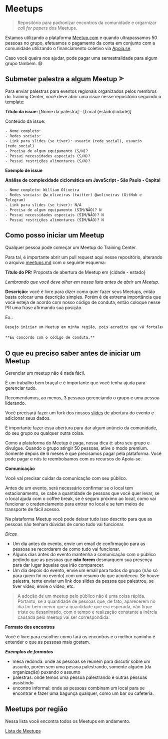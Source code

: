 # Meetups

> Repositório para padronizar encontros da comunidade e orgarnizar _call for papers_ dos Meetups.

Estamos utilizando a plataforma [Meetup.com](https://www.meetup.com) e quando ultrapassamos 50 pessoas no grupo, efetuamos o pagamento da conta em conjunto com a comunidade utilizando o financiamento coletivo via [Apoia.se](https://apoia.se/training-center).

Caso você queira nos ajudar, pode pagar uma semestralidade para algum grupo também. :smile:

## Submeter palestra a algum Meetup <img src="https://github.com/training-center/call-4-papers/blob/master/img/send-button.png?raw=true" width="20px" alt="enviar">

Para enviar palestras para eventos regionais organizados pelos membros do Training Center, você deve abrir uma _issue_ nesse repositório seguindo o template:

**Título da issue:** [Nome da palestra] - [Local (estado/cidade)]

Conteúdo da issue:

```
- Nome completo: 
- Redes sociais: 
- Link para slides (se tiver): usuario (rede_social), usuario (rede_social)
- Precisa de algum equipamento (S/N)?
- Possui necessidades especiais (S/N)?
- Possui restrições alimentares (S/N)?
```

**Exemplo de issue**

**Análise de complexidade ciclomática em JavaScript - São Paulo - Capital**

```
- Nome completo: William Oliveira
- Redes sociais: @w_oliveiras (twitter) @woliveiras (GitHub e Telegram)
- Link para slides (se tiver): N/A
- Precisa de algum equipamento (SIM/NÃO)? N
- Possui necessidades especiais (SIM/NÃO)? N
- Possui restrições alimentares (SIM/NÃO)? N
```

## Como posso iniciar um Meetup

Qualquer pessoa pode começar um Meetup do Training Center.

Para tal, é importante abrir um pull request aqui nesse repositório, alterando o arquivo [meetups.md](meetups.md) com o seguinte esquema:

**Título do PR:** Proposta de abertura de Meetup em {cidade - estado}

*Lembrando que você deve olhar em nossa lista antes de abrir um Meetup.*

**Descrição:** você é livre para dizer como quer fazer seus Meetups, então basta colocar uma descrição simples. Porém é de extrema importância que você esteja de acordo com nosso código de conduta,  então coloque nesse PR uma frase afirmando sua posição.

Ex.: 

```markdown
Desejo iniciar um Meetup em minha região, pois acredito que vá fortalecer os laços entre devs daqui.

**Eu concordo com o código de conduta.**
```

## O que eu preciso saber antes de iniciar um Meetup

Gerenciar um meetup não é nada fácil. 

É um trabalho bem braçal e é importante que você tenha ajuda para gerenciar tudo.

Recomendamos, ao menos, 3 pessoas gerenciando o grupo e uma pessoa liderando.

Você precisará fazer um fork dos nossos [slides](https://docs.google.com/presentation/d/1Dae5oSIYF2S6wiqNXwjQNxipEE0oJPfoZZM2gSEkbdM/edit?usp=sharing) de abertura do evento e adicionar seus dados.

É importante fazer essa abertura para dar algum anúncio da comunidade, do seu grupo ou qualquer outra coisa.

Como a plataforma do Meetup é paga, nossa dica é: abra seu grupo e divulgue. Quando o grupo atingir 50 pessoas, ative o modo premium. Somente depois de 6 meses é que precisamos pagar pela plataforma. Você pode pagar e nós te reembolsamos com os recursos do Apoia-se.


**Comunicação**

Você vai precisar cuidar da comunicação com seu público.

Antes de um evento, será necessário confirmar se o local tem estacionamento, se cabe a quantidade de pessoas que você quer levar, se o local  ajuda com o coffee break, se é seguro próximo ao local, como vai funcionar o credenciamento para entrar no local e se tem meios de transporte de fácil acesso.

Na plataforma Meetup você pode deixar tudo isso descrito para que as pessoas não tenham dúvidas de como tudo vai funcionar.

*Dicas*

- Um dia antes do evento, envie um email de confirmação para as pessoas se recordarem de como tudo vai funcionar.
- Alguns dias antes do evento mantenha a comunicação com o público pedindo que as pessoas que **não forem** desmarquem sua presença para dar lugar àquelas que irão comparecer.
- Um dia depois do evento, envie um email para todos do grupo (não só para quem foi no evento) com um resumo do que aconteceu. Se houve palestra, tente enviar um link dos slides da pessoa que palestrou, se tiver vídeo, envie o vídeo, etc.

> A adoção de um meetup pelo público não é uma coisa rápida. Portanto, se a quantidade de pessoas que, de fato, aparecerem no dia for bem menor que a quantidade que era esperada, não fique triste ou desanimado, com o tempo e realização constante a inércia causada pelo meetup vai ser correspondida.

**Formato dos encontros**

Você é livre para escolher como fará os encontros e o melhor caminho é entender o que as pessoas mais gostam.


***Exemplos de formatos***

- mesa redonda: onde as pessoas se reúnem para discutir sobre um assunto, porém sem uma pessoa palestrando, somente alguém (da organização) puxando o assunto
- palestras: onde temos uma pessoa palestrando e outras pessoas assistindo
- encontro informal: onde as pessoas combinam um local para se encontrar e fazer uma bagunça qualquer, como um bar ou cafeteria.


## Meetups por região

Nessa lista você encontra todos os Meetups em andamento.

[Lista de Meetups](meetups.md)
